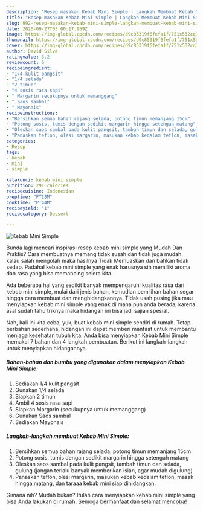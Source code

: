 ```yaml
---
description: "Resep masakan Kebab Mini Simple | Langkah Membuat Kebab Mini Simple Yang Lezat"
title: "Resep masakan Kebab Mini Simple | Langkah Membuat Kebab Mini Simple Yang Lezat"
slug: 992-resep-masakan-kebab-mini-simple-langkah-membuat-kebab-mini-simple-yang-lezat
date: 2020-09-27T03:00:17.959Z
image: https://img-global.cpcdn.com/recipes/d9c85319f6fefa1f/751x532cq70/kebab-mini-simple-foto-resep-utama.jpg
thumbnail: https://img-global.cpcdn.com/recipes/d9c85319f6fefa1f/751x532cq70/kebab-mini-simple-foto-resep-utama.jpg
cover: https://img-global.cpcdn.com/recipes/d9c85319f6fefa1f/751x532cq70/kebab-mini-simple-foto-resep-utama.jpg
author: David Silva
ratingvalue: 3.2
reviewcount: 6
recipeingredient:
- "1/4 kulit pangsit"
- "1/4 selada"
- "2 timun"
- "4 sosis rasa sapi"
- " Margarin secukupnya untuk memanggang"
- " Saos sambal"
- " Mayonais"
recipeinstructions:
- "Bersihkan semua bahan rajang selada, potong timun memanjang 15cm"
- "Potong sosis, tumis dengan sedikit margarin hingga setengah matang"
- "Oleskan saos sambal pada kulit pangsit, tambah timun dan selada, gulung (jangan terlalu banyak memberikan isian, agar mudah digulung)"
- "Panaskan teflon, olesi margarin, masukan kebab kedalam teflon, masak hingga matang, dan taraaa kebab mini siap dihidangkan."
categories:
- Resep
tags:
- kebab
- mini
- simple

katakunci: kebab mini simple 
nutrition: 291 calories
recipecuisine: Indonesian
preptime: "PT18M"
cooktime: "PT44M"
recipeyield: "1"
recipecategory: Dessert

---
```



![Kebab Mini Simple](https://img-global.cpcdn.com/recipes/d9c85319f6fefa1f/751x532cq70/kebab-mini-simple-foto-resep-utama.jpg)

Bunda lagi mencari inspirasi resep kebab mini simple yang Mudah Dan Praktis? Cara membuatnya memang tidak susah dan tidak juga mudah. kalau salah mengolah maka hasilnya Tidak Memuaskan dan bahkan tidak sedap. Padahal kebab mini simple yang enak harusnya sih memiliki aroma dan rasa yang bisa memancing selera kita.



Ada beberapa hal yang sedikit banyak mempengaruhi kualitas rasa dari kebab mini simple, mulai dari jenis bahan, kemudian pemilihan bahan segar hingga cara membuat dan menghidangkannya. Tidak usah pusing jika mau menyiapkan kebab mini simple yang enak di mana pun anda berada, karena asal sudah tahu triknya maka hidangan ini bisa jadi sajian spesial.


Nah, kali ini kita coba, yuk, buat kebab mini simple sendiri di rumah. Tetap berbahan sederhana, hidangan ini dapat memberi manfaat untuk membantu menjaga kesehatan tubuh kita. Anda bisa menyiapkan Kebab Mini Simple memakai 7 bahan dan 4 langkah pembuatan. Berikut ini langkah-langkah untuk menyiapkan hidangannya.

<!--inarticleads1-->

##### Bahan-bahan dan bumbu yang digunakan dalam menyiapkan Kebab Mini Simple:

1. Sediakan 1/4 kulit pangsit
1. Gunakan 1/4 selada
1. Siapkan 2 timun
1. Ambil 4 sosis rasa sapi
1. Siapkan  Margarin (secukupnya untuk memanggang)
1. Gunakan  Saos sambal
1. Sediakan  Mayonais




<!--inarticleads2-->

##### Langkah-langkah membuat Kebab Mini Simple:

1. Bersihkan semua bahan rajang selada, potong timun memanjang 15cm
1. Potong sosis, tumis dengan sedikit margarin hingga setengah matang
1. Oleskan saos sambal pada kulit pangsit, tambah timun dan selada, gulung (jangan terlalu banyak memberikan isian, agar mudah digulung)
1. Panaskan teflon, olesi margarin, masukan kebab kedalam teflon, masak hingga matang, dan taraaa kebab mini siap dihidangkan.




Gimana nih? Mudah bukan? Itulah cara menyiapkan kebab mini simple yang bisa Anda lakukan di rumah. Semoga bermanfaat dan selamat mencoba!
